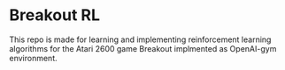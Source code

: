 # Breakout RL
This repo is made for learning and implementing reinforcement learning algorithms for the
Atari 2600 game Breakout implmented as OpenAI-gym environment.

